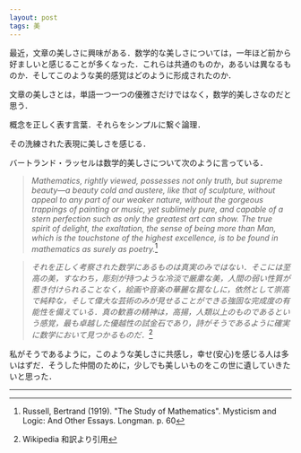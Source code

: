 ```yaml
---
layout: post
tags: 美
---
```


最近，文章の美しさに興味がある．数学的な美しさについては，一年ほど前から好ましいと感じることが多くなった．これらは共通のものか，あるいは異なるものか．そしてこのような美的感覚はどのように形成されたのか．

文章の美しさとは，単語一つ一つの優雅さだけではなく，数学的美しさなのだと思う．

概念を正しく表す言葉．それらをシンプルに繋ぐ論理．

その洗練された表現に美しさを感じる．

バートランド・ラッセルは数学的美しさについて次のように言っている．

>*Mathematics, rightly viewed, possesses not only truth, but supreme beauty—a beauty cold and austere, like that of sculpture, without appeal to any part of our weaker nature, without the gorgeous trappings of painting or music, yet sublimely pure, and capable of a stern perfection such as only the greatest art can show. The true spirit of delight, the exaltation, the sense of being more than Man, which is the touchstone of the highest excellence, is to be found in mathematics as surely as poetry.*[^1]

>*それを正しく考察された数学にあるものは真実のみではない．そこには至高の美，すなわち，彫刻が持つような冷淡で厳粛な美，人間の弱い性質が惹き付けられることなく，絵画や音楽の華麗な罠なしに，依然として崇高で純粋な，そして偉大な芸術のみが見せることができる強固な完成度の有能性を備えている．真の歓喜の精神は，高揚，人類以上のものであるという感覚，最も卓越した優越性の試金石であり，詩がそうであるように確実に数学において見つかるものだ．*[^2]

私がそうであるように，このような美しさに共感し，幸せ(安心)を感じる人は多いはずだ．そうした仲間のために，少しでも美しいものをこの世に遺していきたいと思った．

---
[^1]: Russell, Bertrand (1919). "The Study of Mathematics". Mysticism and Logic: And Other Essays. Longman. p. 60
[^2]: Wikipedia 和訳より引用